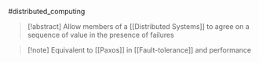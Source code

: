 #distributed_computing
>[!abstract] Allow members of a [[Distributed Systems]] to agree on a sequence of value in the presence of failures


>[!note] Equivalent to [[Paxos]] in [[Fault-tolerance]] and performance